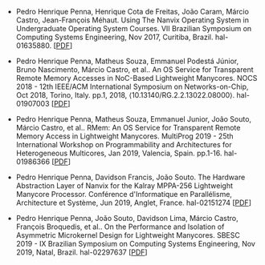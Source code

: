 - Pedro Henrique Penna, Henrique Cota de Freitas, João Caram, Márcio
    Castro, Jean-François Méhaut. Using The Nanvix Operating System in
Undergraduate Operating System Courses. VII Brazilian Symposium on
Computing Systems Engineering, Nov 2017, Curitiba, Brazil. hal-01635880.
[[PDF](https://hal.archives-ouvertes.fr/hal-01635880)]
    
- Pedro Henrique Penna, Matheus Souza, Emmanuel Podestá Júnior, Bruno
  Nascimento, Márcio Castro, et al.. An OS Service for Transparent
Remote Memory Accesses in NoC-Based Lightweight Manycores. NOCS 2018 -
12th IEEE/ACM International Symposium on Networks-on-Chip, Oct 2018,
Torino, Italy. pp.1, 2018, ⟨10.13140/RG.2.2.13022.08000⟩. hal-01907003
[[PDF](https://hal.archives-ouvertes.fr/hal-01907003)]
    
- Pedro Henrique Penna, Matheus Souza, Emmanuel Junior, João Souto,
  Márcio Castro, et al.. RMem: An OS Service for Transparent Remote
Memory Access in Lightweight Manycores. MultiProg 2019 - 25th
International Workshop on Programmability and Architectures for
Heterogeneous Multicores, Jan 2019, Valencia, Spain. pp.1-16.
hal-01986366 [[PDF](https://hal.archives-ouvertes.fr/hal-01986366)]
    
- Pedro Henrique Penna, Davidson Francis, João Souto. The Hardware
  Abstraction Layer of Nanvix for the Kalray MPPA-256 Lightweight
Manycore Processor. Conférence d'Informatique en Parallélisme,
Architecture et Système, Jun 2019, Anglet, France. hal-02151274
[[PDF](https://hal.archives-ouvertes.fr/hal-02151274)]
    
- Pedro Henrique Penna, João Souto, Davidson Lima, Márcio Castro,
  François Broquedis, et al.. On the Performance and Isolation of
Asymmetric Microkernel Design for Lightweight Manycores. SBESC 2019 - IX
Brazilian Symposium on Computing Systems Engineering, Nov 2019, Natal,
Brazil. hal-02297637
[[PDF](https://hal.archives-ouvertes.fr/hal-02297637)]
